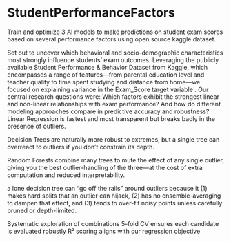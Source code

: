 # StudentPerformanceFactors
Train and optimize 3 AI models to make predictions on student exam scores based on several performance factors using open source kaggle dataset.  

Set out to uncover which behavioral and socio-demographic characteristics most strongly influence students’ exam outcomes. Leveraging the publicly available Student Performance & Behavior Dataset from Kaggle, which encompasses a range of features—from parental education level and teacher quality to time spent studying and distance from home—we focused on explaining variance in the Exam_Score target variable ​. Our central research questions were: Which factors exhibit the strongest linear and non-linear relationships with exam performance? And how do different modeling approaches compare in predictive accuracy and robustness?
Linear Regression is fastest and most transparent but breaks badly in the presence of outliers.


Decision Trees are naturally more robust to extremes, but a single tree can overreact to outliers if you don’t constrain its depth.


Random Forests combine many trees to mute the effect of any single outlier, giving you the best outlier-handling of the three—at the cost of extra computation and reduced interpretability.

a lone decision tree can “go off the rails” around outliers because it (1) makes hard splits that an outlier can hijack, (2) has no ensemble-averaging to dampen that effect, and (3) tends to over-fit noisy points unless carefully pruned or depth-limited.

Systematic exploration of combinations
5-fold CV ensures each candidate is evaluated robustly
R² scoring aligns with our regression objective
